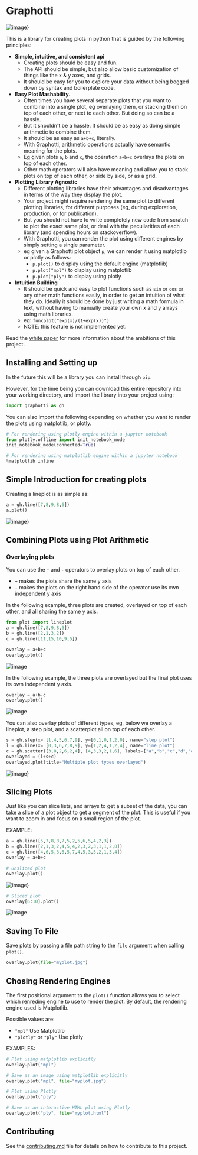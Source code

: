 # Graphotti

![image}](imgs/logo.svg)


This is a library for creating plots in python that is guided by the following principles:

- **Simple, intuitive, and consistent api**
    - Creating plots should be easy and fun.
    - The API should be simple, but also allow basic customization of things like the x & y axes, and grids.
    - It should be easy for you to explore your data without being bogged down by syntax and boilerplate code.
- **Easy Plot Mashability**.
    - Often times you have several separate plots that you want to combine into a single plot, eg overlaying them, or stacking them on top of each other, or next to each other. But doing so can be a hassle.
    - But it shouldn't be a hassle. It should be as easy as doing simple arithmetic to combine them.
    - It should be as easy as `a+b+c`, literally.
    - With Graphotti, arithmetic operations actually have semantic meaning for the plots.
    - Eg given plots `a`, `b` and `c`, the operation `a+b+c` overlays the plots on top of each other.
    - Other math operators will also have meaning and allow you to stack plots on top of each other, or side by side, or as a grid.
- **Plotting Library Agnostic**
    - Different plotting libraries have their advantages and disadvantages in terms of the way they display the plot.
    - Your project might require rendering the same plot to different plotting libraries, for different purposes (eg, during exploration, production, or for publication).
    - But you should not have to write completely new code from scratch to plot the exact same plot, or deal with the peculiarities of each library (and spending hours on stackoverflow).
    - With Graphotti, you can render the plot using different engines by simply setting a single parameter.
    - eg given a Graphotti plot object `p`, we can render it using matplotlib or plotly as follows:
        -  `p.plot()` to display using the default engine (matplotlib)
        -  `p.plot("mpl")` to display using matplotlib
        -  `p.plot("ply")` to display using plotly
- **Intuition Building**
    - It should be quick and easy to plot functions such as `sin` or `cos` or any other math functions easily, in order to get an intuition of what they do. Ideally it should be done by just writing a math formula in text, without having to manually create your own x and y arrays using math libraries.
    - eg: `funcplot("exp(x)/(1+exp(x))")`
    - NOTE: this feature is not implemented yet.

Read the [white paper](white_paper.md) for more information about the ambitions of this project.

## Installing and Setting up

In the future this will be a library you can install through `pip`.

However, for the time being you can download this entire repository into your working directory, and import the library into your project using:

```py
import graphotti as gh
```

You can also import the following depending on whether you want to render the plots using matplotlib, or plotly.


```py
# For rendering using plotly engine within a jupyter notebook
from plotly.offline import init_notebook_mode
init_notebook_mode(connected=True)

# For rendering using matplotlib engine within a jupyter notebook
%matplotlib inline
```


## Simple Introduction for creating plots

Creating a lineplot is as simple as:

```py
a = gh.line([7,8,9,8,6])
a.plot()
```

![image}](imgs/single_plot.jpg)


## Combining Plots using Plot Arithmetic

### Overlaying plots

You can use the `+` and `-` operators to overlay plots on top of each other.

- `+` makes the plots share the same y axis
- `-` makes the plots on the right hand side of the operator use its own independent y axis

In the following example, three plots are created, overlayed on top of each other, and all sharing the same y axis.

```py
from plot import lineplot
a = gh.line([7,8,9,8,6])
b = gh.line([2,1,3,2])
c = gh.line([11,15,10,9,5])

overlay = a+b+c
overlay.plot()
```

![image](imgs/overlay_example.jpg)

In the following example, the three plots are overlayed but the final plot uses its own independent y axis.

```py
overlay = a+b-c
overlay.plot()
```

![image](imgs/overlay_example_independent_y.jpg)

You can also overlay plots of different types, eg, below we overlay a lineplot, a step plot, and a scatterplot all on top of each other.

```py
s = gh.step(x= [1,4,5,6,7,9], y=[0,1,0,1,2,0], name="step plot")
l = gh.line(x= [0,3,6,7,8,9], y=[1,2,4,1,2,4], name="line plot")
c = gh.scatter([3,8,2,6,2,4], [4,3,3,2,1,6], labels=["a","b","c","d","e","f"], name="scatter plot")
overlayed = (l+s+c)
overlayed.plot(title="Multiple plot types overlayed")
```

![image}](imgs/overlay_multiple_types.jpg)

## Slicing Plots

Just like you can slice lists, and arrays to get a subset of the data, you can take a slice of a plot object to get a segment of the plot. This is useful if you want to zoom in and focus on a small region of the plot.

EXAMPLE:

```py
a = gh.line([5,7,8,8,7,5,2,5,6,5,4,2,3])
b = gh.line([2,1,3,2,4,5,4,2,3,2,3,1,1,2,0])
c = gh.line([4,6,5,3,6,5,7,4,5,3,5,2,1,3,4])
overlay = a+b+c

# Unsliced plot
overlay.plot()
```

![image}](imgs/unsliced.jpg)


```py
# Sliced plot
overlay[6:10].plot()
```

![image](imgs/sliced.jpg)


## Saving To File

Save plots by passing a file path string to the `file` argument when calling `plot()`.

```py
overlay.plot(file="myplot.jpg")
```


## Chosing Rendering Engines

The first positional argument to the `plot()` function allows you to select which renreding engine to use to render the plot. By default, the rendering engine used is Matplotlib.

Possible values are:

- `"mpl"` Use Matplotlib
- `"plotly"` or `"ply"` Use plotly


EXAMPLES:

```py
# Plot using matplotlib explicitly
overlay.plot("mpl")

# Save as an image using matplotlib explicitly
overlay.plot("mpl", file="myplot.jpg")

# Plot using Plotly
overlay.plot("ply")

# Save as an interactive HTML plot using Plotly
overlay.plot("ply", file="myplot.html")
```



## Contributing

See the [contributing.md](contributing.md) file for details on how to contribute to this project.
